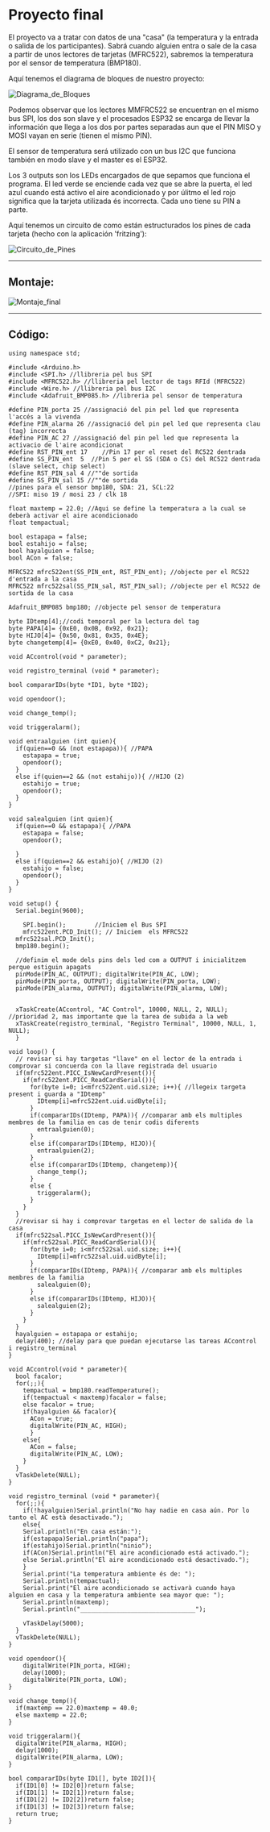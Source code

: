 # Proyecto final

El proyecto va a tratar con datos de una "casa" (la temperatura y la entrada o salida de los participantes). Sabrá cuando alguien entra o sale de la casa a partir de unos lectores de tarjetas (MFRC522), sabremos la temperatura por el sensor de temperatura (BMP180).

Aquí tenemos el diagrama de bloques de nuestro proyecto:

![Diagrama_de_Bloques](Diagrama_de_Bloques.PNG)

Podemos observar que los lectores MMFRC522 se encuentran en el mismo bus SPI, los dos son slave y el procesados ESP32 se encarga de llevar la información que llega a los dos por partes separadas aun que el PIN MISO y MOSI vayan en serie (tienen el mismo PIN).

El sensor de temperatura será utilizado con un bus I2C que funciona también en modo slave y el master es el ESP32. 

Los 3 outputs son los LEDs encargados de que sepamos que funciona el programa. El led verde se enciende cada vez que se abre la puerta, el led azul cuando está activo el aire acondicionado y por úlitmo el led rojo significa que la tarjeta utilizada és incorrecta. Cada uno tiene su PIN a parte.

Aquí tenemos un circuito de como están estructurados los pines de cada tarjeta (hecho con la aplicación 'fritzing'):

![Circuito_de_Pines](Circuito_de_Pines.PNG)

---
## Montaje:

![Montaje_final](Montaje_final.jpeg)

---
## Código:

```
using namespace std;

#include <Arduino.h>
#include <SPI.h> //llibreria pel bus SPI
#include <MFRC522.h> //llibreria pel lector de tags RFId (MFRC522)
#include <Wire.h> //llibreria pel bus I2C
#include <Adafruit_BMP085.h> //libreria pel sensor de temperatura

#define PIN_porta 25 //assignació del pin pel led que representa l'accés a la vivenda
#define PIN_alarma 26 //assignació del pin pel led que representa clau (tag) incorrecta
#define PIN_AC 27 //assignació del pin pel led que representa la activacio de l'aire acondicionat
#define RST_PIN_ent	17    //Pin 17 per el reset del RC522 dentrada
#define SS_PIN_ent	5  //Pin 5 per el SS (SDA o CS) del RC522 dentrada (slave select, chip select)
#define RST_PIN_sal 4 //""de sortida
#define SS_PIN_sal 15 //""de sortida
//pines para el sensor bmp180, SDA: 21, SCL:22
//SPI: miso 19 / mosi 23 / clk 18

float maxtemp = 22.0; //Aqui se define la temperatura a la cual se deberà activar el aire acondicionado
float tempactual;

bool estapapa = false;
bool estahijo = false;
bool hayalguien = false;
bool ACon = false;

MFRC522 mfrc522ent(SS_PIN_ent, RST_PIN_ent); //objecte per el RC522 d'entrada a la casa
MFRC522 mfrc522sal(SS_PIN_sal, RST_PIN_sal); //objecte per el RC522 de sortida de la casa

Adafruit_BMP085 bmp180; //objecte pel sensor de temperatura

byte IDtemp[4];//codi temporal per la lectura del tag
byte PAPA[4]= {0xE0, 0x0B, 0x92, 0x21};     
byte HIJO[4]= {0x50, 0x81, 0x35, 0x4E}; 
byte changetemp[4]= {0xE0, 0x40, 0xC2, 0x21};

void ACcontrol(void * parameter);

void registro_terminal (void * parameter);

bool compararIDs(byte *ID1, byte *ID2);

void opendoor();

void change_temp();

void triggeralarm();

void entraalguien (int quien){
  if(quien==0 && (not estapapa)){ //PAPA
    estapapa = true;
    opendoor();
  }
  else if(quien==2 && (not estahijo)){ //HIJO (2)
    estahijo = true;
    opendoor();
  }
}

void salealguien (int quien){
  if(quien==0 && estapapa){ //PAPA
    estapapa = false;
    opendoor();
    
  }
  else if(quien==2 && estahijo){ //HIJO (2)
    estahijo = false;
    opendoor();
  }
}

void setup() {
  Serial.begin(9600);

	SPI.begin();        //Iniciem el Bus SPI
	mfrc522ent.PCD_Init(); // Iniciem  els MFRC522
  mfrc522sal.PCD_Init();
  bmp180.begin();

  //definim el mode dels pins dels led com a OUTPUT i inicialitzem perque estiguin apagats
  pinMode(PIN_AC, OUTPUT); digitalWrite(PIN_AC, LOW);
  pinMode(PIN_porta, OUTPUT); digitalWrite(PIN_porta, LOW);
  pinMode(PIN_alarma, OUTPUT); digitalWrite(PIN_alarma, LOW);
  
  
  xTaskCreate(ACcontrol, "AC Control", 10000, NULL, 2, NULL); //prioridad 2, mas importante que la tarea de subida a la web
  xTaskCreate(registro_terminal, "Registro Terminal", 10000, NULL, 1, NULL);
  }

void loop() {
  // revisar si hay targetas "llave" en el lector de la entrada i comprovar si concuerda con la llave registrada del usuario
  if(mfrc522ent.PICC_IsNewCardPresent()){
    if(mfrc522ent.PICC_ReadCardSerial()){
      for(byte i=0; i<mfrc522ent.uid.size; i++){ //llegeix targeta present i guarda a "IDtemp"
        IDtemp[i]=mfrc522ent.uid.uidByte[i];
      }
      if(compararIDs(IDtemp, PAPA)){ //comparar amb els multiples membres de la familia en cas de tenir codis diferents
        entraalguien(0);
      }
      else if(compararIDs(IDtemp, HIJO)){
        entraalguien(2);
      }
      else if(compararIDs(IDtemp, changetemp)){
        change_temp();
      }
      else {
        triggeralarm();
      }
    }
  }
  //revisar si hay i comprovar targetas en el lector de salida de la casa
  if(mfrc522sal.PICC_IsNewCardPresent()){
    if(mfrc522sal.PICC_ReadCardSerial()){
      for(byte i=0; i<mfrc522sal.uid.size; i++){
        IDtemp[i]=mfrc522sal.uid.uidByte[i];
      }
      if(compararIDs(IDtemp, PAPA)){ //comparar amb els multiples membres de la familia 
        salealguien(0);
      }
      else if(compararIDs(IDtemp, HIJO)){
        salealguien(2);
      }
    }
  }
  hayalguien = estapapa or estahijo;
  delay(400); //delay para que puedan ejecutarse las tareas ACcontrol i registro_terminal
}

void ACcontrol(void * parameter){
  bool facalor;
  for(;;){
    tempactual = bmp180.readTemperature();
    if(tempactual < maxtemp)facalor = false;
    else facalor = true;
    if(hayalguien && facalor){
      ACon = true;
      digitalWrite(PIN_AC, HIGH);
      }
    else{
      ACon = false;
      digitalWrite(PIN_AC, LOW);
    }
  }
  vTaskDelete(NULL);
}

void registro_terminal (void * parameter){
  for(;;){
    if(!hayalguien)Serial.println("No hay nadie en casa aún. Por lo tanto el AC està desactivado.");
    else{
    Serial.println("En casa están:");
    if(estapapa)Serial.println("papa");
    if(estahijo)Serial.println("ninio");
    if(ACon)Serial.println("El aire acondicionado está activado.");
    else Serial.println("El aire acondicionado está desactivado.");
    }
    Serial.print("La temperatura ambiente és de: ");
    Serial.println(tempactual);
    Serial.print("El aire acondicionado se activarà cuando haya alguien en casa y la temperatura ambiente sea mayor que: ");
    Serial.println(maxtemp);
    Serial.println("________________________________");

    vTaskDelay(5000);
  }
  vTaskDelete(NULL);
}

void opendoor(){
    digitalWrite(PIN_porta, HIGH); 
    delay(1000); 
    digitalWrite(PIN_porta, LOW);
}

void change_temp(){
  if(maxtemp == 22.0)maxtemp = 40.0;
  else maxtemp = 22.0;
}

void triggeralarm(){
  digitalWrite(PIN_alarma, HIGH);
  delay(1000);
  digitalWrite(PIN_alarma, LOW);
}

bool compararIDs(byte ID1[], byte ID2[]){
  if(ID1[0] != ID2[0])return false;
  if(ID1[1] != ID2[1])return false;
  if(ID1[2] != ID2[2])return false;
  if(ID1[3] != ID2[3])return false;
  return true;
}
```

